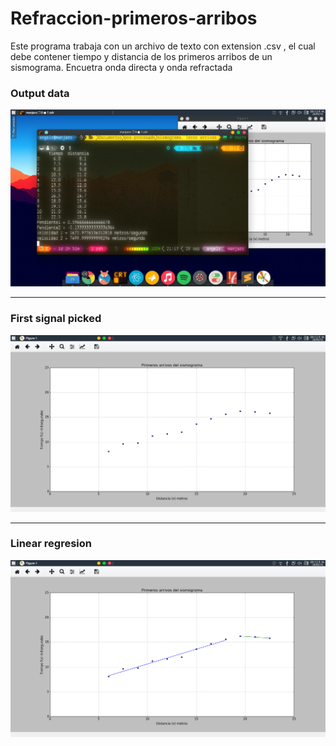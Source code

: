 # Refraccion-primeros-arribos

Este programa trabaja con un archivo de texto con
extension .csv , el cual debe contener tiempo y distancia
de los primeros arribos de un sismograma.
Encuetra onda directa y onda refractada

### Output data

![Screenshot](https://raw.githubusercontent.com/Angelpacman/Refraccion-primeros-arribos/master/screenshots/data.png)

---

### First signal picked

![Screenshot](https://raw.githubusercontent.com/Angelpacman/Refraccion-primeros-arribos/master/screenshots/picked.png)

---

### Linear regresion

![Screenshot](https://raw.githubusercontent.com/Angelpacman/Refraccion-primeros-arribos/master/screenshots/linear_regresion.png)

